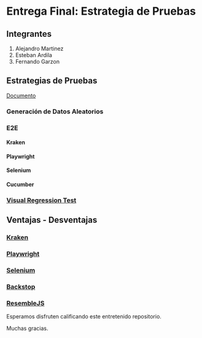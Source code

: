 # Entrega Final: Estrategia de Pruebas

## Integrantes

1. Alejandro Martinez
3. Esteban Ardila
2. Fernando Garzon

## Estrategias de Pruebas

[Documento](https://github.com/mamartinezp123/ghost/blob/master/Estrategia%20de%20Pruebas.pdf)

### Generación de Datos Aleatorios

### E2E
#### Kraken

#### Playwright

#### Selenium

#### Cucumber


### [Visual Regression Test](https://github.com/mamartinezp123/ghost/tree/ea9d4f854e18a3abc11f3fbce5c366ca6a62fe7e/vrt)

## Ventajas - Desventajas
### [Kraken](https://github.com/mamartinezp123/ghost/wiki/Pruebas-E2E-con-Kraken)
### [Playwright](https://github.com/mamartinezp123/ghost/wiki/Playwright:-Pros-y-Contras)
### [Selenium](https://github.com/mamartinezp123/ghost/wiki/Pruebas-E2E-con-Selenium)
### [Backstop](https://github.com/mamartinezp123/ghost/wiki/Pruebas-de-regresi%C3%B3n-visual-con-Backstop)
### [ResembleJS](https://github.com/mamartinezp123/ghost/wiki/Pruebas-de-regresi%C3%B3n-visual-con-Resemble)



Esperamos disfruten calificando este entretenido repositorio.

Muchas gracias.

